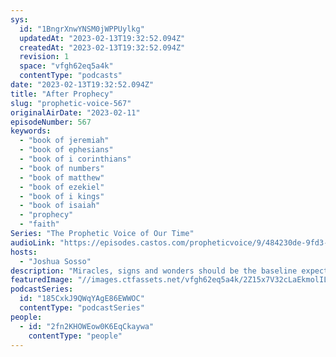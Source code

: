 ```yaml
---
sys:
  id: "1BngrXnwYNSM0jWPPUylkg"
  updatedAt: "2023-02-13T19:32:52.094Z"
  createdAt: "2023-02-13T19:32:52.094Z"
  revision: 1
  space: "vfgh62eq5a4k"
  contentType: "podcasts"
date: "2023-02-13T19:32:52.094Z"
title: "After Prophecy"
slug: "prophetic-voice-567"
originalAirDate: "2023-02-11"
episodeNumber: 567
keywords:
  - "book of jeremiah"
  - "book of ephesians"
  - "book of i corinthians"
  - "book of numbers"
  - "book of matthew"
  - "book of ezekiel"
  - "book of i kings"
  - "book of isaiah"
  - "prophecy"
  - "faith"
Series: "The Prophetic Voice of Our Time"
audioLink: "https://episodes.castos.com/propheticvoice/9/484230de-9fd3-4c66-acc4-af59445248ad/02-11-12-23-The-Prophetic-Voice-of-our-Time-mixdown-.mp3"
hosts:
  - "Joshua Sosso"
description: "Miracles, signs and wonders should be the baseline expectation for believers; it says, \"these are the signs that follow those who believe.\" The way we get there is by seeking God out with everything in us. Each of us should seek to prophesy. Something we must remember, however, is that, with prophecy, it's not just about what to say, but also when and where to say it, and even who to say it to."
featuredImage: "//images.ctfassets.net/vfgh62eq5a4k/2Z15x7V32cLaEkmolILYYL/0fd654b2e6162a4451a16a15752f0c82/ulysse-pointcheval-85bywAlFfSk-unsplash__1_.jpg"
podcastSeries:
  id: "185CxkJ9QWqYAgE86EWWOC"
  contentType: "podcastSeries"
people:
  - id: "2fn2KHOWEow0K6EqCkaywa"
    contentType: "people"
---
```

